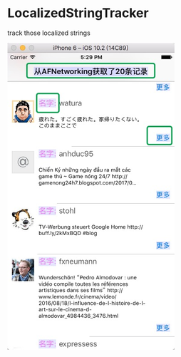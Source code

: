 # LocalizedStringTracker
track those localized strings



![image](https://github.com/OrcMan1020/LocalizedStringTracker/blob/master/example.jpeg)
